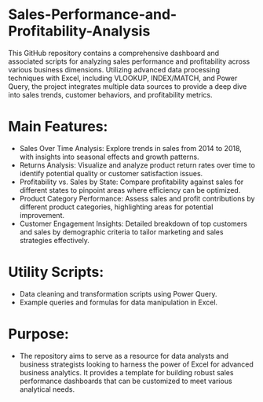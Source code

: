 # Sales-Performance-and-Profitability-Analysis

This GitHub repository contains a comprehensive dashboard and associated scripts for analyzing sales performance and profitability across various business dimensions. Utilizing advanced data processing techniques with Excel, including VLOOKUP, INDEX/MATCH, and Power Query, the project integrates multiple data sources to provide a deep dive into sales trends, customer behaviors, and profitability metrics.

# Main Features:
- Sales Over Time Analysis: Explore trends in sales from 2014 to 2018, with insights into seasonal effects and growth patterns.
- Returns Analysis: Visualize and analyze product return rates over time to identify potential quality or customer satisfaction issues.
- Profitability vs. Sales by State: Compare profitability against sales for different states to pinpoint areas where efficiency can be optimized.
- Product Category Performance: Assess sales and profit contributions by different product categories, highlighting areas for potential improvement.
- Customer Engagement Insights: Detailed breakdown of top customers and sales by demographic criteria to tailor marketing and sales strategies effectively.

# Utility Scripts:
- Data cleaning and transformation scripts using Power Query.
- Example queries and formulas for data manipulation in Excel.

# Purpose:
- The repository aims to serve as a resource for data analysts and business strategists looking to harness the power of Excel for advanced business analytics. It provides a template for building robust sales performance dashboards that can be customized to meet various analytical needs.
  
